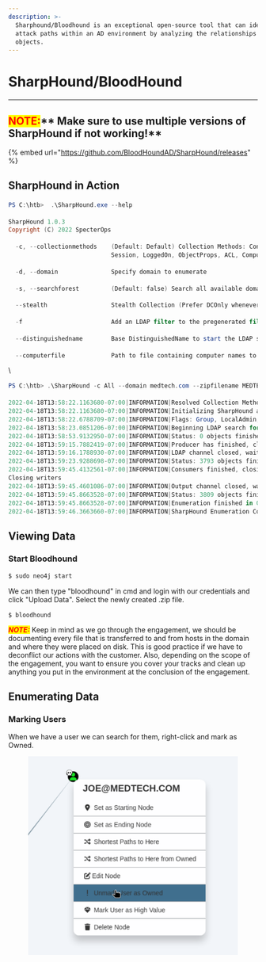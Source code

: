 ```yaml
---
description: >-
  Sharphound/Bloodhound is an exceptional open-source tool that can identify
  attack paths within an AD environment by analyzing the relationships between
  objects.
---
```


# SharpHound/BloodHound

***

## <mark style="color:red;">**NOTE:**</mark>** Make sure to use multiple versions of SharpHound if not working!**

{% embed url="https://github.com/BloodHoundAD/SharpHound/releases" %}

## **SharpHound in Action**

```powershell
PS C:\htb>  .\SharpHound.exe --help

SharpHound 1.0.3
Copyright (C) 2022 SpecterOps

  -c, --collectionmethods    (Default: Default) Collection Methods: Container, Group, LocalGroup, GPOLocalGroup,
                             Session, LoggedOn, ObjectProps, ACL, ComputerOnly, Trusts, Default, RDP, DCOM, DCOnly

  -d, --domain               Specify domain to enumerate

  -s, --searchforest         (Default: false) Search all available domains in the forest

  --stealth                  Stealth Collection (Prefer DCOnly whenever possible!)

  -f                         Add an LDAP filter to the pregenerated filter.

  --distinguishedname        Base DistinguishedName to start the LDAP search at

  --computerfile             Path to file containing computer names to enumerate
```

\


```powershell
PS C:\htb> .\SharpHound -c All --domain medtech.com --zipfilename MEDTECH.zip

2022-04-18T13:58:22.1163680-07:00|INFORMATION|Resolved Collection Methods: Group, LocalAdmin, GPOLocalGroup, Session, LoggedOn, Trusts, ACL, Container, RDP, ObjectProps, DCOM, SPNTargets, PSRemote
2022-04-18T13:58:22.1163680-07:00|INFORMATION|Initializing SharpHound at 1:58 PM on 4/18/2022
2022-04-18T13:58:22.6788709-07:00|INFORMATION|Flags: Group, LocalAdmin, GPOLocalGroup, Session, LoggedOn, Trusts, ACL, Container, RDP, ObjectProps, DCOM, SPNTargets, PSRemote
2022-04-18T13:58:23.0851206-07:00|INFORMATION|Beginning LDAP search for INLANEFREIGHT.LOCAL
2022-04-18T13:58:53.9132950-07:00|INFORMATION|Status: 0 objects finished (+0 0)/s -- Using 67 MB RAM
2022-04-18T13:59:15.7882419-07:00|INFORMATION|Producer has finished, closing LDAP channel
2022-04-18T13:59:16.1788930-07:00|INFORMATION|LDAP channel closed, waiting for consumers
2022-04-18T13:59:23.9288698-07:00|INFORMATION|Status: 3793 objects finished (+3793 63.21667)/s -- Using 112 MB RAM
2022-04-18T13:59:45.4132561-07:00|INFORMATION|Consumers finished, closing output channel
Closing writers
2022-04-18T13:59:45.4601086-07:00|INFORMATION|Output channel closed, waiting for output task to complete
2022-04-18T13:59:45.8663528-07:00|INFORMATION|Status: 3809 objects finished (+16 46.45122)/s -- Using 110 MB RAM
2022-04-18T13:59:45.8663528-07:00|INFORMATION|Enumeration finished in 00:01:22.7919186
2022-04-18T13:59:46.3663660-07:00|INFORMATION|SharpHound Enumeration Completed at 1:59 PM on 4/18/2022! Happy Graphing
```



## Viewing Data



### Start Bloodhound

```bash
$ sudo neo4j start
```

We can then type "bloodhound" in cmd and login with our credentials and click "Upload Data". Select the newly created .zip file.

```
$ bloodhound
```





_<mark style="color:red;">**NOTE:**</mark>_ Keep in mind as we go through the engagement, we should be documenting every file that is transferred to and from hosts in the domain and where they were placed on disk. This is good practice if we have to deconflict our actions with the customer. Also, depending on the scope of the engagement, you want to ensure you cover your tracks and clean up anything you put in the environment at the conclusion of the engagement.





## Enumerating Data



### Marking Users

When we have a user we can search for them, right-click and mark as Owned.

<figure><img src="../../../.gitbook/assets/image (2) (1) (1) (1) (1) (1) (1) (1) (1) (1) (1) (1) (1) (1) (1) (1) (1).png" alt=""><figcaption></figcaption></figure>
